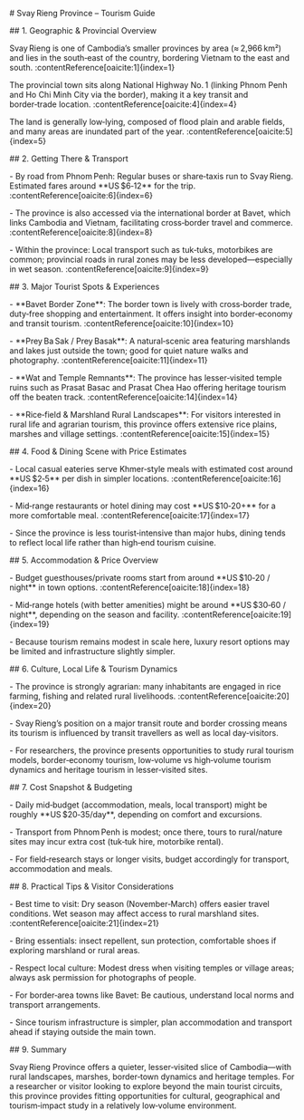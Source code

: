 \# Svay Rieng Province – Tourism Guide



\## 1. Geographic \& Provincial Overview  

Svay Rieng is one of Cambodia’s smaller provinces by area (≈ 2,966 km²) and lies in the south‑east of the country, bordering Vietnam to the east and south. :contentReference\[oaicite:1]{index=1}  

The provincial town sits along National Highway No. 1 (linking Phnom Penh and Ho Chi Minh City via the border), making it a key transit and border‑trade location. :contentReference\[oaicite:4]{index=4}  

The land is generally low‑lying, composed of flood plain and arable fields, and many areas are inundated part of the year. :contentReference\[oaicite:5]{index=5}  



\## 2. Getting There \& Transport  

\- By road from Phnom Penh: Regular buses or share‑taxis run to Svay Rieng. Estimated fares around \*\*US $6‑12\*\* for the trip. :contentReference\[oaicite:6]{index=6}  

\- The province is also accessed via the international border at Bavet, which links Cambodia and Vietnam, facilitating cross‑border travel and commerce. :contentReference\[oaicite:8]{index=8}  

\- Within the province: Local transport such as tuk‑tuks, motorbikes are common; provincial roads in rural zones may be less developed—especially in wet season. :contentReference\[oaicite:9]{index=9}  



\## 3. Major Tourist Spots \& Experiences  

\- \*\*Bavet Border Zone\*\*: The border town is lively with cross‑border trade, duty‑free shopping and entertainment. It offers insight into border‑economy and transit tourism. :contentReference\[oaicite:10]{index=10}  

\- \*\*Prey Ba Sak / Prey Basak\*\*: A natural‑scenic area featuring marshlands and lakes just outside the town; good for quiet nature walks and photography. :contentReference\[oaicite:11]{index=11}  

\- \*\*Wat and Temple Remnants\*\*: The province has lesser‑visited temple ruins such as Prasat Basac and Prasat Chea Hao offering heritage tourism off the beaten track. :contentReference\[oaicite:14]{index=14}  

\- \*\*Rice‑field \& Marshland Rural Landscapes\*\*: For visitors interested in rural life and agrarian tourism, this province offers extensive rice plains, marshes and village settings. :contentReference\[oaicite:15]{index=15}  



\## 4. Food \& Dining Scene with Price Estimates  

\- Local casual eateries serve Khmer‑style meals with estimated cost around \*\*US $2‑5\*\* per dish in simpler locations. :contentReference\[oaicite:16]{index=16}  

\- Mid‑range restaurants or hotel dining may cost \*\*US $10‑20+\*\* for a more comfortable meal. :contentReference\[oaicite:17]{index=17}  

\- Since the province is less tourist‑intensive than major hubs, dining tends to reflect local life rather than high‑end tourism cuisine.



\## 5. Accommodation \& Price Overview  

\- Budget guesthouses/private rooms start from around \*\*US $10‑20 / night\*\* in town options. :contentReference\[oaicite:18]{index=18}  

\- Mid‑range hotels (with better amenities) might be around \*\*US $30‑60 / night\*\*, depending on the season and facility. :contentReference\[oaicite:19]{index=19}  

\- Because tourism remains modest in scale here, luxury resort options may be limited and infrastructure slightly simpler.



\## 6. Culture, Local Life \& Tourism Dynamics  

\- The province is strongly agrarian: many inhabitants are engaged in rice farming, fishing and related rural livelihoods. :contentReference\[oaicite:20]{index=20}  

\- Svay Rieng’s position on a major transit route and border crossing means its tourism is influenced by transit travellers as well as local day‑visitors.  

\- For researchers, the province presents opportunities to study rural tourism models, border‑economy tourism, low‑volume vs high‑volume tourism dynamics and heritage tourism in lesser‑visited sites.



\## 7. Cost Snapshot \& Budgeting  

\- Daily mid‑budget (accommodation, meals, local transport) might be roughly \*\*US $20‑35/day\*\*, depending on comfort and excursions.  

\- Transport from Phnom Penh is modest; once there, tours to rural/nature sites may incur extra cost (tuk‑tuk hire, motorbike rental).  

\- For field‑research stays or longer visits, budget accordingly for transport, accommodation and meals.



\## 8. Practical Tips \& Visitor Considerations  

\- Best time to visit: Dry season (November‑March) offers easier travel conditions. Wet season may affect access to rural marshland sites. :contentReference\[oaicite:21]{index=21}  

\- Bring essentials: insect repellent, sun protection, comfortable shoes if exploring marshland or rural areas.  

\- Respect local culture: Modest dress when visiting temples or village areas; always ask permission for photographs of people.  

\- For border‑area towns like Bavet: Be cautious, understand local norms and transport arrangements.  

\- Since tourism infrastructure is simpler, plan accommodation and transport ahead if staying outside the main town.



\## 9. Summary  

Svay Rieng Province offers a quieter, lesser‑visited slice of Cambodia—with rural landscapes, marshes, border‑town dynamics and heritage temples. For a researcher or visitor looking to explore beyond the main tourist circuits, this province provides fitting opportunities for cultural, geographical and tourism‑impact study in a relatively low‑volume environment.  



